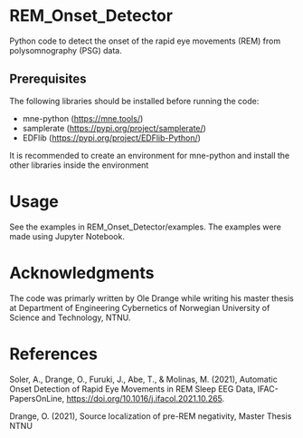 # REM_Onset_Detector

Python code to detect the onset of the rapid eye movements (REM) from polysomnography (PSG) data.

## Prerequisites

The following libraries should be installed before running the code:

* mne-python (https://mne.tools/)
* samplerate (https://pypi.org/project/samplerate/)
* EDFlib (https://pypi.org/project/EDFlib-Python/)

It is recommended to create an environment for mne-python and install the other libraries inside the environment

# Usage

See the examples in REM_Onset_Detector/examples. The examples were made using Jupyter Notebook.

# Acknowledgments

The code was primarly written by Ole Drange while writing his master thesis at Department of Engineering Cybernetics of Norwegian University of Science and Technology, NTNU.

# References

Soler, A., Drange, O., Furuki, J., Abe, T., & Molinas, M. (2021), Automatic Onset Detection of Rapid Eye Movements in REM Sleep EEG Data, IFAC-PapersOnLine, https://doi.org/10.1016/j.ifacol.2021.10.265.

Drange, O. (2021), Source localization of pre-REM negativity, Master Thesis NTNU
